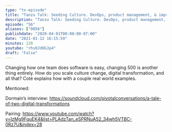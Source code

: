 ```yaml
---
type: "tv-episode"
title: "Tanzu Talk: Seeding Culture. DevOps, product management, & improving software in large organizations"
description: "Tanzu Talk: Seeding Culture. DevOps, product management, & improving software in large organizations"
episode: "56"
aliases: ["0056"]
publishdate: "2020-04-01T00:00:00-07:00"
date: "2021-01-12 16:15:59"
minutes: 120
youtube: "rhs0JdOGJp4"
draft: "False"
---
```


Changing how one team does software is easy, changing 500 is another thing entirely. How do you scale culture change, digital transformation, and all that? Coté explains how with a couple real world examples.

Mentioned:

Dormain’s interview: https://soundcloud.com/pivotalconversations/a-tale-of-two-digital-transformations

Pairing: https://www.youtube.com/watch?v=IzMg9FquEK4&list=PLAdzTan_eSPRNuA52_34wh5VTBC-0Rz7U&index=28